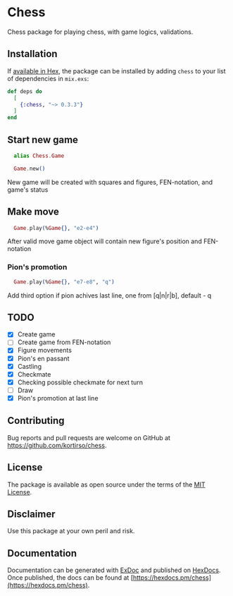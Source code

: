 # Chess

Chess package for playing chess, with game logics, validations.

## Installation

If [available in Hex](https://hex.pm/docs/publish), the package can be installed
by adding `chess` to your list of dependencies in `mix.exs`:

```elixir
def deps do
  [
    {:chess, "~> 0.3.3"}
  ]
end
```

## Start new game

```elixir
  alias Chess.Game

  Game.new()
```

New game will be created with squares and figures, FEN-notation, and game's status

## Make move

```elixir
  Game.play(%Game{}, "e2-e4")
```

After valid move game object will contain new figure's position and FEN-notation

### Pion's promotion

```elixir
  Game.play(%Game{}, "e7-e8", "q")
```

Add third option if pion achives last line, one from [q|n|r|b], default - q

## TODO

- [X] Create game
- [ ] Create game from FEN-notation
- [X] Figure movements
- [X] Pion's en passant
- [X] Castling
- [X] Checkmate
- [X] Checking possible checkmate for next turn
- [ ] Draw
- [X] Pion's promotion at last line

## Contributing

Bug reports and pull requests are welcome on GitHub at https://github.com/kortirso/chess.

## License

The package is available as open source under the terms of the [MIT License](http://opensource.org/licenses/MIT).

## Disclaimer

Use this package at your own peril and risk.

## Documentation

Documentation can be generated with [ExDoc](https://github.com/elixir-lang/ex_doc)
and published on [HexDocs](https://hexdocs.pm). Once published, the docs can
be found at [https://hexdocs.pm/chess](https://hexdocs.pm/chess).

